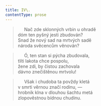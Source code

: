 ```yaml
---
title: IV\.
contentType: prose
---
```


>      Nač zde sklonných vrbin u ohradě  
> dóm ten pyšný jesti zbudován?  
> Snad že nový sad na mrtvých sadě  
> národa svěcencům věnován?

>      Ó, ten stan si pýcha zbudovala,  
> tlíti lakota chce pospolu,  
> žene zdi, by čistou zachovala  
> dávno znečištěnou mrtvolu!

>      Však i chudoba ta povždy kletá  
> v smrti věrnou značí rodinu, —  
> hrobník klna v dlouhou šachtu metá  
> zlopověstnou bídnou chudinu.
